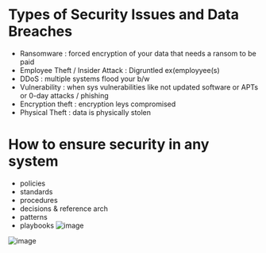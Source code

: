 # Types of Security Issues and Data Breaches
- Ransomware : forced encryption of your data that needs a ransom to be paid
- Employee Theft / Insider Attack : Digruntled ex(employyee(s)
- DDoS : multiple systems flood your b/w
- Vulnerability : when sys vulnerabilities like not updated software or APTs or 0-day attacks / phishing
- Encryption theft : encryption leys compromised
- Physical Theft : data is physically stolen

# How to ensure security in any system
- policies
- standards
- procedures
- decisions & reference arch
- patterns
- playbooks 
![image](https://github.com/trohit/ik/assets/466385/249cb20b-f764-4c58-8a32-bbf362caffdd)

![image](https://github.com/trohit/ik/assets/466385/393e99d2-e90d-4935-8a0f-e7d91abad211)

